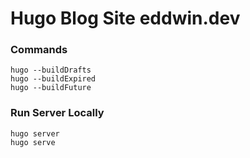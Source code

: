 # Hugo Blog Site eddwin.dev

### Commands

```
hugo --buildDrafts
hugo --buildExpired
hugo --buildFuture
```

### Run Server Locally

```
hugo server
hugo serve
```
